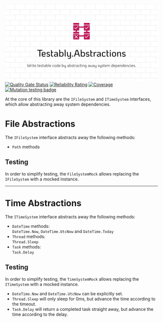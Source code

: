 ![Testably.Abstractions](https://raw.githubusercontent.com/Testably/Testably.Abstractions/main/Docs/Images/social-preview.png)
[![Quality Gate Status](https://sonarcloud.io/api/project_badges/measure?project=Testably_Testably.Abstractions&metric=alert_status)](https://sonarcloud.io/summary/new_code?id=Testably_Testably.Abstractions)
[![Reliability Rating](https://sonarcloud.io/api/project_badges/measure?project=Testably_Testably.Abstractions&metric=reliability_rating)](https://sonarcloud.io/summary/new_code?id=Testably_Testably.Abstractions)
[![Coverage](https://sonarcloud.io/api/project_badges/measure?project=Testably_Testably.Abstractions&metric=coverage)](https://sonarcloud.io/summary/new_code?id=Testably_Testably.Abstractions)
[![Mutation testing badge](https://img.shields.io/endpoint?style=flat&url=https%3A%2F%2Fbadge-api.stryker-mutator.io%2Fgithub.com%2FTestably%2FTestably.Abstractions%2Fmain)](https://dashboard.stryker-mutator.io/reports/github.com/Testably/Testably.Abstractions/main)

At the core of this library are the `IFileSystem` and `ITimeSystem` interfaces, which allow abstracting away system dependencies.

# File Abstractions
The `IFileSystem` interface abstracts away the following methods:
- `Path` methods

## Testing
In order to simplify testing, the `FileSystemMock` allows replacing the `IFileSystem` with a mocked instance.

---

# Time Abstractions
The `ITimeSystem` interface abstracts away the following methods:
- `DateTime` methods:  
  `DateTime.Now`, `DateTime.UtcNow` and `DateTime.Today`
- `Thread` methods:  
  `Thread.Sleep`
- `Task` methods:  
  `Task.Delay`

## Testing
In order to simplify testing, the `TimeSystemMock` allows replacing the `ITimeSystem` with a mocked instance.
- `DateTime.Now` and `DateTime.UtcNow` can be explicitly set.
- `Thread.Sleep` will only sleep for 0ms, but advance the time according to the timeout.
- `Task.Delay` will return a completed task straight away, but advance the time according to the delay.
